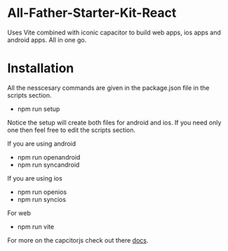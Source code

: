 # All-Father-Starter-Kit-React
Uses Vite combined with iconic capacitor to build web apps, ios apps and android apps. All in one go.


# Installation
All the nesscesary commands are given in the package.json file in the scripts section.
  - npm run setup

Notice the setup will create both files for android and ios. If you need only one then feel free to edit the scripts section.

If you are using android 
  - npm run openandroid
  - npm run syncandroid

If you are using ios
  - npm run openios
  - npm run syncios

For web
  - npm run vite

For more on the capcitorjs check out there [docs](https://capacitorjs.com/docs).
